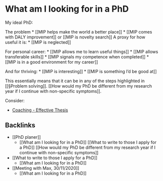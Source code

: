 # What am I looking for in a PhD
My ideal PhD:

The problem
	* [[MIP helps make the world a better place]] 
		* [[MIP comes with DALY improvement]] or [[MIP is novelty search]]
A proxy for how useful it is:
	* [[MIP is neglected]]

For personal career:
	* [[MIP allows me to learn useful things]]
		* [[MIP allows transferable skills]]
	* [[MIP signals my competence when completed]]
	* [[MIP is in a good environment for my career]]

And for thriving:
	* [[MIP is interesting]]
	* [[MIP is something I’d be good at]]

This essentially means that it can be in any of the steps highlighted in [[§Problem solving]]. [[How would my PhD be different from my research year if I continue with non-specific symptoms]].

Consider: 
* [Coaching - Effective Thesis](https://effectivethesis.org/thesis-coaching/)

## Backlinks
* [[PhD planer]]
	* [[What am I looking for in a PhD]]
[[What to write to those I apply for a PhD]]
[[How would my PhD be different from my research year if I continue with non-specific symptoms]]
* [[What to write to those I apply for a PhD]]
	* [[What am I looking for in a PhD]]
* [[Meeting with Max, 30/11/2020]]
	* [[What am I looking for in a PhD]]

<!-- #p1 -->


<!-- #work -->

<!-- {BearID:77602853-4419-4784-9C01-14103C577406-11150-00002206DFABF30F} -->
